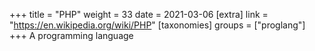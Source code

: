 +++
title = "PHP"
weight = 33
date = 2021-03-06
[extra]
link = "https://en.wikipedia.org/wiki/PHP"
[taxonomies]
groups = ["proglang"]
+++
A programming language

